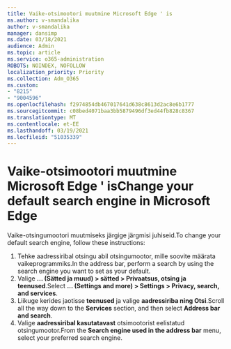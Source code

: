 ```yaml
---
title: Vaike-otsimootori muutmine Microsoft Edge ' is
ms.author: v-smandalika
author: v-smandalika
manager: dansimp
ms.date: 03/18/2021
audience: Admin
ms.topic: article
ms.service: o365-administration
ROBOTS: NOINDEX, NOFOLLOW
localization_priority: Priority
ms.collection: Adm_O365
ms.custom:
- "8215"
- "9004596"
ms.openlocfilehash: f2974854db467017641d638c8613d2ac8e6b1777
ms.sourcegitcommit: c08bed4071baa3bb5879496df3ed44fb828c8367
ms.translationtype: MT
ms.contentlocale: et-EE
ms.lasthandoff: 03/19/2021
ms.locfileid: "51035339"
---
```

# <a name="change-your-default-search-engine-in-microsoft-edge"></a><span data-ttu-id="a0526-102">Vaike-otsimootori muutmine Microsoft Edge ' is</span><span class="sxs-lookup"><span data-stu-id="a0526-102">Change your default search engine in Microsoft Edge</span></span>

<span data-ttu-id="a0526-103">Vaike-otsingumootori muutmiseks järgige järgmisi juhiseid.</span><span class="sxs-lookup"><span data-stu-id="a0526-103">To change your default search engine, follow these instructions:</span></span>
1. <span data-ttu-id="a0526-104">Tehke aadressiribal otsingu abil otsingumootor, mille soovite määrata vaikeprogrammiks.</span><span class="sxs-lookup"><span data-stu-id="a0526-104">In the address bar, perform a search by using the search engine you want to set as your default.</span></span>
2. <span data-ttu-id="a0526-105">Valige **... (Sätted ja muud) > sätted > Privaatsus, otsing ja teenused**.</span><span class="sxs-lookup"><span data-stu-id="a0526-105">Select **... (Settings and more) > Settings > Privacy, search, and services**.</span></span>
3. <span data-ttu-id="a0526-106">Liikuge kerides jaotisse **teenused** ja valige **aadressiriba ning Otsi**.</span><span class="sxs-lookup"><span data-stu-id="a0526-106">Scroll all the way down to the **Services** section, and then select **Address bar and search**.</span></span>
4. <span data-ttu-id="a0526-107">Valige **aadressiribal kasutatavast** otsimootorist eelistatud otsingumootor.</span><span class="sxs-lookup"><span data-stu-id="a0526-107">From the **Search engine used in the address bar** menu, select your preferred search engine.</span></span>


